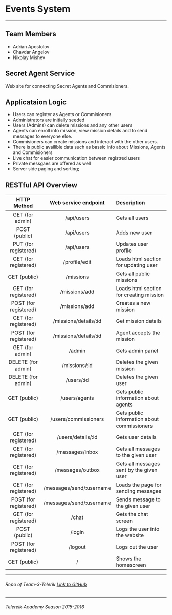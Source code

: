 # Events System
---

## Team Members
* Adrian Apostolov
* Chavdar Angelov
* Nikolay Mishev

## Secret Agent Service

Web site for connecting Secret Agents and Commisioners. 

## Applicataion Logic 

 -	Users can register as Agents or Commisioners
 - 	Administrators are initially seeded
 -	Users (Admins) can delete missions and any other users
 -	Agents can enroll into mission, view mission details and to send messages to everyone else. 
 -	Commisioners can create missions and interact with the other users.
 -	There is public availible data such as bassic info about Missions, Agents and Commisioners
 -	Live chat for easier communication between registred users
 -	Private messgaes are offered as well
 - Server side paging and sorting;

 ## RESTful API Overview
| HTTP Method | Web service endpoint | Description |
|:----------:|:-----------:|:-------------|
|GET (for admin) | /api/users | Gets all users |
|POST (public) | /api/users | Adds new user 
|PUT (for registered)| /api/users | Updates user profile |
|GET (for registered)| /profile/edit | Loads html section for updating user|
|GET (public)|/missions|Gets all public missions|
|GET (for registered)|/missions/add|Loads html section for creating mission|
|POST (for registered)|/missions/add|Creates a new mission|
|GET (for registered)|/missions/details/:id|Get mission details|
|POST (for registered)|/missions/details/:id|Agent accepts the mission|
|GET (for admin)|/admin|Gets admin panel|
|DELETE (for admin)|/missions/:id|Deletes the given mission|
|DELETE (for admin)|/users/:id|Deletes the given user|
|GET (public)|/users/agents|Gets public information about agents|
|GET (public)|/users/commissioners|Gets public information about commissioners|
|GET (for registered)|/users/details/:id|Gets user details|
|GET (for registered)|/messages/inbox|Gets all messages to the given user|
|GET (for registered)|/messages/outbox|Gets all messages sent by the given user|
|GET (for registered)|/messages/send/:username|Loads the page for sending messages|
|POST (for registered)|/messages/send/:username|Sends message to the given user|
|GET (for registered)|/chat|Gets the chat screen|
|POST (public) |/login|Logs the user into the website|
|POST (for registered)|/logout|Logs out the user|
|GET (public) |/ |Shows the homescreen|

- - - - 

###### Repo of Team-3-Telerik [Link to GitHub](https://github.com/Team-3-Telerik/SecretAgentService)

- - - -

###### Telereik-Academy Season 2015-2016 
